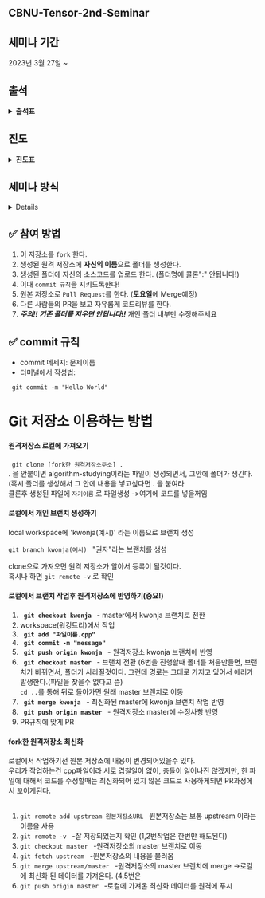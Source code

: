 ## CBNU-Tensor-2nd-Seminar
## 세미나 기간
2023년 3월 27일 ~ 

## 출석
<details markdown="1">
<summary><strong>출석표</strong></summary>

|이름|1주차|2주차|3주차|4주차|5주차|6주차|7주차|8주차|9주차|10주차|
|------|---|---|---|---|---|---|---|---|---|---|
|김민기||||||||||
|김주엽||||||||||
|문서영||||||||||
|신재원||||||||||

</details>

## 진도
<details markdown="1">
<summary><strong>진도표</strong></summary><br>

 - **1주차** 객체지향프로그래밍 복습 및 클래스 설계 - 생성자와 소멸자
    - 클래스 개념 복습
    - 생성자와 소멸자의 개념과 역할
    - 생성자와 소멸자의 형식과 작성 방법
    - 생성자와 소멸자의 오버로딩
 - **2주차** 클래스 응용 - 객체 포인터와 객체 배열 
    - 객체 포인터와 객체 배열의 개념
    - 객체 포인터와 객체 배열의 선언 및 사용 방법
    - 객체 배열의 동적 할당과 해제
    - 객체 포인터와 객체 배열을 이용한 클래스 응용 예제
  - **3주차** 클래스 응용 - 함수와 객체 연산자, 오버로딩
    - 멤버 함수와 일반 함수의 차이점
    - 객체 연산자와 연산자 오버로딩의 개념과 작성 방법
    - 연산자 오버로딩의 예제
  - **4주차** 중간고사대비
  - **5주차** 클래스 응용 - 상속
    - 상속의 개념과 특징
    - 기본 클래스와 파생 클래스의 관계와 표현 방법
    - 상속의 종류(단일 상속, 다중 상속)
    - 상속의 예제
  - **6주차** 클래스 응용 - 정보은닉과 캡슐화
    - 정보은닉의 개념과 필요성
    - 접근 지정자(public, private, protected)의 역할과 사용 방법
    - 캡슐화의 개념과 효과
    - 정보은닉과 캡슐화의 예제
  - **7주차** 클래스 응용 - 가상 함수와 오버라이딩
     - 가상 함수의 개념과 작성 방법
     - 가상 함수의 오버라이딩과 다형성
     - 가상 함수의 예제
  - **8주차** 클래스 응용 - 템플릿과 STL
     - 템플릿의 개념과 사용 방법
     - 함수 템플릿과 클래스 템플릿
     - STL의 개념과 사용 방법
     - STL 컨테이너와 알고리즘의 예제
  - **9주차** C++ 데이터 입출력
     - 데이터 입출력의 개념과 필요성
     - C++의 입출력 방식과 함수
     - 파일 입출력 예제
  - **10주차** C++ 예외 처리와 응용 프로그래밍
     - 예외 처리의 개념과 필요성
     - try-catch 구문의 사용 방법
     - 예외 처리의 예제
     - C++ 응용 프로그래밍 예제
 </details>

## 세미나 방식
<details markdown="1"><br>

 **매주 월요일 7시에 진행**
 
0. 세미나때 알려주는 내용을 듣는다.
1. 튜터가 배운 내용을 토대로 한 문제를 제시해준다.
2. 다음 세미나까지 튜터들이 문제를 풀어오되 최대한 자신의 실력으로 풀어본다.
3. 자신이 풀었던 문제를 튜터들에게 설명(사용 알고리즘을 대략적으로 설명).
4. 질문이 있다면 다같이 해결해 보려고 노력(여러 견해를 알수 있음) 하나의 알고리즘을 푸는 **많은 방법**에 대해서 아는것은 도움이 많이된다. <br>
</details> 

## ✅ 참여 방법
1. 이 저장소를 `fork` 한다.
2. 생성된 원격 저장소에 **자신의 이름**으로 폴더를 생성한다.
3. 생성된 폴더에 자신의 소스코드를 업로드 한다. (폴더명에 콜론":" 안됩니다!)
4. 이때 `commit 규칙`을 지키도록한다!
5. 원본 저장소로 `Pull Request`를 한다. (**토요일**에 Merge예정)
6. 다른 사람들의 PR을 보고 자유롭게 코드리뷰를 한다.
7. ***주의!! 기존 폴더를 지우면 안됩니다!!*** 개인 폴더 내부만 수정해주세요

## ✅ commit 규칙
- commit 메세지: 문제이름
- 터미널에서 작성법: 
```
 git commit -m "Hello World"
```

# Git 저장소 이용하는 방법

#### 원격저장소 로컬에 가져오기

<code> git clone [fork한 원격저장소주소] .</code>     
. 을 안붙이면 algorithm-studying이라는 파일이 생성되면서, 그안에 폴더가 생긴다.(혹시 폴더를 생성해서 그 안에 내용을 넣고싶다면 . 을 붙여라<br>
클론후 생성된 파일에 `자기이름` 로 파일생성   ->여기에 코드를 넣을꺼임

#### 로컬에서 개인 브랜치 생성하기

local workspace에 'kwonja(예시)' 라는 이름으로 브랜치 생성<br>
<code> git branch kwonja(예시) </code> "권자"라는 브랜치를 생성

clone으로 가져오면 원격 저장소가 알아서 등록이 될것이다.<br> 
혹시나 하면 <code>git remote -v</code> 로 확인
#### 로컬에서 브랜치 작업후 원격저장소에 반영하기(중요!)
1. <code> **git checkout kwonja** </code> - master에서 kwonja 브랜치로 전환
2. workspace(워킹트리)에서 작업
3. <code> **git add "파일이름.cpp"**</code>
4. <code> **git commit -m "message"**</code>
5. <code> **git push origin kwonja** </code> - 원격저장소 kwonja 브랜치에 반영
6. <code> **git checkout master** </code> - 브랜치 전환
 (6번을 진행할때 폴더를 처음만들면, 브랜치가 바뀌면서, 폴더가 사라질것이다. 그런데 경로는 그대로 가지고 있어서 에러가 발생한다.(파일을 찾을수 없다고 뜸)<br>
 <code>cd ..</code>를 통해 뒤로 돌아가면 원래 master 브랜치로 이동
7. <code> **git merge kwonja** </code> - 최신화된 master에 kwonja 브랜치 작업 반영
8. <code> **git push origin master** </code> - 원격저장소 master에 수정사항 반영
9. PR규칙에 맞게 PR

#### fork한 원격저장소 최신화

로컬에서 작업하기전 원본 저장소에 내용이 변경되어있을수 있다.<br>
우리가 작업하는건 cpp파일이라 서로 겹칠일이 없어, 충돌이 일어나진 않겠지만, 한 파일에 대해서 코드를 수정할때는 최신화되어 있지 않은 코드로 사용하게되면 PR과정에서 꼬이게된다.
<br>
<br>
1. <code>git remote add upstream 원본저장소URL </code> 원본저장소는 보통 upstream 이라는 이름을 사용
2. <code>git remote -v </code>   -잘 저장되었는지 확인 (1,2번작업은 한번만 해도된다)
3. <code>git checkout master </code>   -원격저장소의 master 브랜치로 이동
4. <code>git fetch upstream </code> -원본저장소의 내용을 불러옴
5. <code>git merge upstream/master </code>  -원격저장소의 master 브랜치에 merge ->로컬에 최신화 된 데이터를 가져온다. (4,5번은 
6. <code>git push origin master </code> -로컬에 가져온 최신화 데이터를 원격에 푸시
## <br><br>

